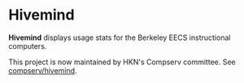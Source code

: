 # Hivemind

**Hivemind** displays usage stats for the Berkeley EECS instructional computers.

This project is now maintained by HKN's Compserv committee. See [compserv/hivemind](https://github.com/compserv/hivemind).
